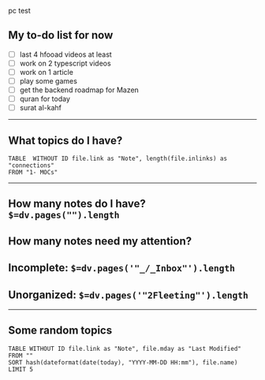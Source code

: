 
pc test
## My to-do list for now

- [ ] last 4 hfooad videos at least
- [ ] work on 2 typescript videos
- [ ] work on 1 article
- [ ] play some games
- [ ] get the backend roadmap for Mazen
- [ ] quran for today
- [ ] surat al-kahf
---

## What topics do I have?

```dataview
TABLE  WITHOUT ID file.link as "Note", length(file.inlinks) as "connections"
FROM "1- MOCs"
```

---

## How many notes do I have? `$=dv.pages("").length`

## How many notes need my attention?

## Incomplete: `$=dv.pages('"_/_Inbox"').length`

## Unorganized: `$=dv.pages('"2Fleeting"').length`

---

## Some random topics

```dataview
TABLE WITHOUT ID file.link as "Note", file.mday as "Last Modified"
FROM ""
SORT hash(dateformat(date(today), "YYYY-MM-DD HH:mm"), file.name)
LIMIT 5
```
